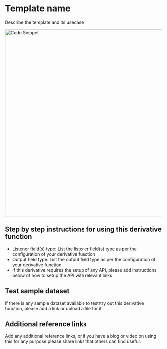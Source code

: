# Template name

Describe the template and its usecase

<img width="600" alt="Code Snippet" src="https://user-images.githubusercontent.com/307298/190358348-57abdbac-84e1-4887-b425-2dd90ac1ab44.png">

## Step by step instructions for using this derivative function

- Listener field(s) type: List the listener field(s) type as per the configuration of your derivative function
- Output field type: List the output field type as per the configuration of your derivative function
- If this derivative requires the setup of any API, please add instructions below of how to setup the API with relevant links

## Test sample dataset
If there is any sample dataset available to test/try out this derivative function, please add a link or upload a file for it.

## Additional reference links

Add any additional reference links, or if you have a blog or video on using this for any purpose please share links that others can find useful.